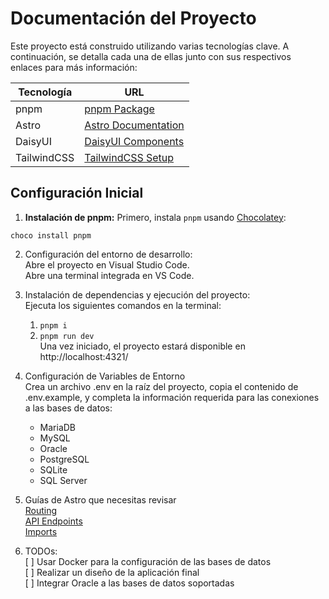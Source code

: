 # Documentación del Proyecto

Este proyecto está construido utilizando varias tecnologías clave. A continuación, se detalla cada una de ellas junto con sus respectivos enlaces para más información:

| Tecnología  | URL                                                       |
|-------------|-----------------------------------------------------------|
| pnpm        | [pnpm Package](https://community.chocolatey.org/packages/pnpm#install) |
| Astro       | [Astro Documentation](https://docs.astro.build/en/editor-setup/) |
| DaisyUI     | [DaisyUI Components](https://daisyui.com/components/)     |
| TailwindCSS | [TailwindCSS Setup](https://tailwindcss.com/docs/editor-setup) |

## Configuración Inicial

1. **Instalación de pnpm:** 
  Primero, instala `pnpm` usando [Chocolatey](https://chocolatey.org):
  ```
  choco install pnpm
  ```

2. Configuración del entorno de desarrollo:  
  Abre el proyecto en Visual Studio Code.  
  Abre una terminal integrada en VS Code.

3. Instalación de dependencias y ejecución del proyecto:  
  Ejecuta los siguientes comandos en la terminal:
    1. `pnpm i`
    2. `pnpm run dev`  
  Una vez iniciado, el proyecto estará disponible en http://localhost:4321/

4. Configuración de Variables de Entorno  
  Crea un archivo .env en la raíz del proyecto, copia el contenido de .env.example, y completa la información requerida para las conexiones a las bases de datos:
      - MariaDB
      - MySQL
      - Oracle
      - PostgreSQL
      - SQLite
      - SQL Server

5. Guías de Astro que necesitas revisar  
  [Routing](https://docs.astro.build/en/guides/routing/)  
  [API Endpoints](https://docs.astro.build/en/guides/endpoints/)  
  [Imports](https://docs.astro.build/en/guides/imports/#javascript)

6. TODOs:  
  [ ] Usar Docker para la configuración de las bases de datos  
  [ ] Realizar un diseño de la aplicación final  
  [ ] Integrar Oracle a las bases de datos soportadas